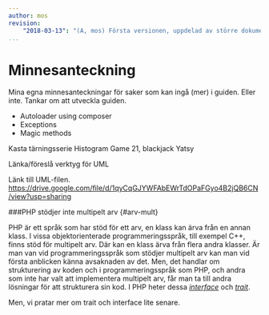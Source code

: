 ```yaml
---
author: mos
revision:
    "2018-03-13": "(A, mos) Första versionen, uppdelad av större dokument."
...
```

Minnesanteckning
==================================

Mina egna minnesanteckningar för saker som kan ingå (mer) i guiden. Eller inte. Tankar om att utveckla guiden.

* Autoloader using composer
* Exceptions
* Magic methods


Kasta tärningsserie
Histogram
Game 21, blackjack
Yatsy

Länka/föreslå verktyg för UML

Länk till UML-filen.
https://drive.google.com/file/d/1qyCqGJYWFAbEWrTdOPaFGyo4B2jQB6CN/view?usp=sharing

###PHP stödjer inte multipelt arv {#arv-mult}

PHP är ett språk som har stöd för ett arv, en klass kan ärva från en annan klass. I vissa objektorienterade programmeringsspråk, till exempel C++, finns stöd för multipelt arv. Där kan en klass ärva från flera andra klasser. Är man van vid programmeringsspråk som stödjer multipelt arv kan man vid första anblicken känna avsaknaden av det. Men, det handlar om strukturering av koden och i programmeringsspråk som PHP, och andra som inte har valt att implementera multipelt arv, får man ta till andra lösningar för att strukturera sin kod. I PHP heter dessa *[interface](#interface)* och *[trait](#traits)*.

Men, vi pratar mer om trait och interface lite senare.
